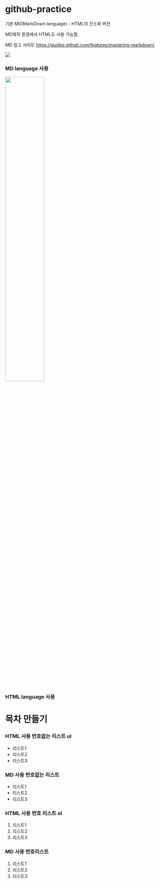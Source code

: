 # github-practice

기본 MD(MarkDown language) - HTML의 간소화 버전

MD제작 환경에서 HTML도 사용 가능함.

MD 참고 사이트
https://guides.github.com/features/mastering-markdown/

![](https://cdn.imweb.me/upload/S201807025b39d1981b0b0/5cad8fb10687d.jpg)

### MD language 사용

<img src="https://cdn.imweb.me/upload/S201807025b39d1981b0b0/5cad8fb10687d.jpg" width='50%'>

### HTML language 사용

# 목차 만들기

### HTML 사용 번호없는 리스트 ul
<ul>
  <li>리스트1</li>  
  <li>리스트2</li>
  <li>리스트3</li>
</ul>

### MD 사용 번호없는 리스트

- 리스트1
- 리스트2
- 리스트3

### HTML 사용 번호 리스트 ol
<ol>
  <li>리스트1</li>
  <li>리스트2</li>
  <li>리스트3</li>
</ol>

### MD 사용 번호리스트

1. 리스트1
1. 리스트2
1. 리스트3
